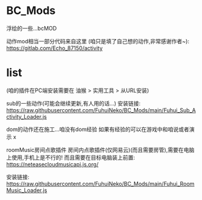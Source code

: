 # BC_Mods

浮绘的一些...bcMOD

动作mod相当一部分代码来自这里 (咱只是填了自己想的动作,非常感谢作者~): 
https://gitlab.com/Echo_87150/activity

# list
(咱的插件在PC端安装需要在 油猴 > 实用工具 > 从URL安装) 

sub的一些动作(可能会继续更新,有人用的话...) 
安装链接:
https://raw.githubusercontent.com/FuhuiNeko/BC_Mods/main/Fuhui_Sub_Activity_Loader.js

dom的动作还在施工...咱没有dom经验 如果有经验的可以在游戏中和咱说或者演示
x

roomMusic房间点歌插件
房间内点歌插件(仅网易云)(而且需要房管),需要在电脑上使用,手机上是不行的! 而且需要在目标电脑装上前置: https://neteasecloudmusicapi.js.org/

安装链接: 
https://raw.githubusercontent.com/FuhuiNeko/BC_Mods/main/Fuhui_RoomMusic_Loader.js